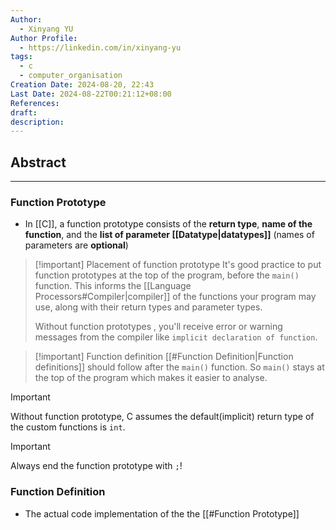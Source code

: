 ```yaml
---
Author:
  - Xinyang YU
Author Profile:
  - https://linkedin.com/in/xinyang-yu
tags:
  - c
  - computer_organisation
Creation Date: 2024-08-20, 22:43
Last Date: 2024-08-22T00:21:12+08:00
References: 
draft: 
description: 
---
```

## Abstract
---


### Function Prototype
- In [[C]], a function prototype consists of the **return type**, **name of the function**, and the **list of parameter [[Datatype|datatypes]]** (names of parameters are **optional**)

>[!important] Placement of function prototype
> It's good practice to put function prototypes at the top of the program, before the `main()` function. This informs the [[Language Processors#Compiler|compiler]] of the functions your program may use, along with their return types and parameter types.
>  
> Without function prototypes , you'll receive error or warning messages from the compiler like `implicit declaration of function`.

>[!important] Function definition
> [[#Function Definition|Function definitions]] should follow after the `main()` function. So `main()` stays at the top of the program which makes it easier to analyse.

>[!important]
> Without function prototype, C assumes the default(implicit) return type of the custom functions is `int`.
> 

>[!important]
> Always end the function prototype with `;`!


### Function Definition
- The actual code implementation of the the [[#Function Prototype]]
